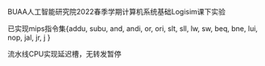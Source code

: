 BUAA人工智能研究院2022春季学期计算机系统基础Logisim课下实验



已实现mips指令集{addu, subu, and, andi, or, ori, slt, sll, lw, sw, beq, bne, lui, nop, jal, jr, j }

流水线CPU实现延迟槽，无转发暂停
